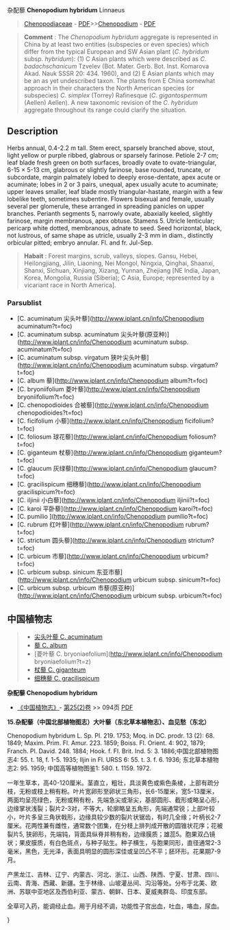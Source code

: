 杂配藜 **Chenopodium hybridum** Linnaeus

> [Chenopodiaceae](http://www.iplant.cn/info/Chenopodiaceae?t=foc) - [PDF](http://www.iplant.cn/foc/pdf/Chenopodiaceae.pdf)>>[Chenopodium](http://www.iplant.cn/info/Chenopodium?t=foc) - [PDF](http://www.iplant.cn/foc/pdf/Chenopodium.pdf)

> **Comment** : 
> The *Chenopodium* *hybridum* aggregate is represented in China by at least two entities (subspecies or even species) which differ from the typical European and SW Asian plant (*C*. *hybridum* subsp. *hybridum*): (1) C Asian plants which were described as *C*. *badachschanicum* Tzvelev (Bot. Mater. Gerb. Bot. Inst. Komarova Akad. Nauk SSSR 20: 434. 1960), and (2) E Asian plants which may be an as yet undescribed taxon. The plants from E China somewhat approach in their characters the North American species (or subspecies) *C*. *simplex* (Torrey) Rafinesque (*C*. *gigantospermum* (Aellen) Aellen). A new taxonomic revision of the *C*. *hybridum* aggregate throughout its range could clarify the situation.

## Description

Herbs annual, 0.4-2.2 m tall. Stem erect, sparsely branched above, stout, light yellow or purple ribbed, glabrous or sparsely farinose. Petiole 2-7 cm; leaf blade fresh green on both surfaces, broadly ovate to ovate-triangular, 6-15 × 5-13 cm, glabrous or slightly farinose, base rounded, truncate, or subcordate, margin palmately lobed to deeply erose-dentate, apex acute or acuminate; lobes in 2 or 3 pairs, unequal, apex usually acute to acuminate; upper leaves smaller, leaf blade mostly triangular-hastate, margin with a few lobelike teeth, sometimes subentire. Flowers bisexual and female, usually several per glomerule, these arranged in spreading panicles on upper branches. Perianth segments 5, narrowly ovate, abaxially keeled, slightly farinose, margin membranous, apex obtuse. Stamens 5. Utricle lenticular; pericarp white dotted, membranous, adnate to seed. Seed horizontal, black, not lustrous, of same shape as utricle, usually 2-3 mm in diam., distinctly orbicular pitted; embryo annular. Fl. and fr. Jul-Sep.

> **Habait** : 
> Forest margins, scrub, valleys, slopes. Gansu, Hebei, Heilongjiang, Jilin, Liaoning, Nei Mongol, Ningxia, Qinghai, Shaanxi, Shanxi, Sichuan, Xinjiang, Xizang, Yunnan, Zhejiang [NE India, Japan, Korea, Mongolia, Russia (Siberia); C Asia, Europe; represented by a vicariant race in North America].

### Parsublist

* [C.  acuminatum  尖头叶藜](http://www.iplant.cn/info/Chenopodium acuminatum?t=foc)
* [C.  acuminatum subsp. acuminatum  尖头叶藜(原亚种)](http://www.iplant.cn/info/Chenopodium acuminatum subsp. acuminatum?t=foc)
* [C.  acuminatum subsp. virgatum  狭叶尖头叶藜](http://www.iplant.cn/info/Chenopodium acuminatum subsp. virgatum?t=foc)
* [C.  album  藜](http://www.iplant.cn/info/Chenopodium album?t=foc)
* [C.  bryoniifolium  菱叶藜](http://www.iplant.cn/info/Chenopodium bryoniifolium?t=foc)
* [C.  chenopodioides  合被藜](http://www.iplant.cn/info/Chenopodium chenopodioides?t=foc)
* [C.  ficifolium  小藜](http://www.iplant.cn/info/Chenopodium ficifolium?t=foc)
* [C.  foliosum  球花藜](http://www.iplant.cn/info/Chenopodium foliosum?t=foc)
* [C.  giganteum  杖藜](http://www.iplant.cn/info/Chenopodium giganteum?t=foc)
* [C.  glaucum  灰绿藜](http://www.iplant.cn/info/Chenopodium glaucum?t=foc)
* [C.  gracilispicum  细穗藜](http://www.iplant.cn/info/Chenopodium gracilispicum?t=foc)
* [C.  iljinii  小白藜](http://www.iplant.cn/info/Chenopodium iljinii?t=foc)
* [C.  karoi  平卧藜](http://www.iplant.cn/info/Chenopodium karoi?t=foc)
* [C.  pumilio  ](http://www.iplant.cn/info/Chenopodium pumilio?t=foc)
* [C.  rubrum  红叶藜](http://www.iplant.cn/info/Chenopodium rubrum?t=foc)
* [C.  strictum  圆头藜](http://www.iplant.cn/info/Chenopodium strictum?t=foc)
* [C.  urbicum  市藜](http://www.iplant.cn/info/Chenopodium urbicum?t=foc)
* [C.  urbicum subsp. sinicum  东亚市藜](http://www.iplant.cn/info/Chenopodium urbicum subsp. sinicum?t=foc)
* [C.  urbicum subsp. urbicum  市藜(原亚种)](http://www.iplant.cn/info/Chenopodium urbicum subsp. urbicum?t=foc)

## 中国植物志

> * [尖头叶藜  C.  acuminatum](Chenopodium-acuminatum-尖头叶藜.md)
> * [藜  C.  album](Chenopodium-album-藜.md)
> * [菱叶藜  C.  bryoniaefolium](http://www.iplant.cn/info/Chenopodium bryoniaefolium?t=z)
> * [杖藜  C.  giganteum](Chenopodium-giganteum-杖藜.md)
> * [细穗藜  C.  gracilispicum](Chenopodium-gracilispicum-细穗藜.md)

**杂配藜 Chenopodium hybridum**

* [《中国植物志》](http://www.iplant.cn/frps)- [第25(2)卷](http://www.iplant.cn/frps/vol/25(2)) >> 094页 [PDF](http://www.iplant.cn/frps/pdf/25(2)/094.pdf)

**15.杂配藜（中国北部植物图志）大叶藜（东北草本植物志）、血见愁（东北）**

Chenopodium hybridum L. Sp. Pl. 219. 1753; Moq. in DC. prodr. 13 (2): 68. 1849; Maxim. Prim. Fl. Amur. 223. 1859; Boiss. Fl. Orient. 4: 902, 1879; Franch. Pl. David. 248. 1884; Hook. f. Fl. Brit. Ind. 5: 3. 1886;中国北部植物图志4: 55. t. 18, f. 1-5. 1935; Iljin in Fl. URSS 6: 55. t. 3. f. 6. 1936; 东北草本植物志2: 95. 1959; 中国高等植物图鉴1: 580. t. 1159. 1972.

一年生草本，高40-120厘米。茎直立，粗壮，具淡黄色或紫色条棱，上部有疏分枝，无粉或枝上稍有粉。叶片宽卵形至卵状三角形，长6-15厘米，宽5-13厘米，两面均呈亮绿色，无粉或稍有粉，先端急尖或渐尖，基部圆形、截形或略呈心形，边缘掌状浅裂；裂片2-3对，不等大，轮廓略呈五角形，先端通常锐；上部叶较小，叶片多呈三角状戟形，边缘具较少数的裂片状锯齿，有时几全缘；叶柄长2-7厘米。花两性兼有雌性，通常数个团集，在分枝上排列成开散的圆锥状花序；花被裂片5, 狭卵形，先端钝，背面具纵脊并稍有粉，边缘膜质；雄蕊5。胞果双凸镜状；果皮膜质，有白色斑点，与种子贴生。种子横生，与胞果同形，直径通常2-3毫米，黑色，无光泽，表面具明显的圆形深佳或呈凹凸不平；胚环形。花果期7-9月。

产黑龙江、吉林、辽宁、内蒙古、河北、浙江、山西、陕西、宁夏、甘肃、四川、云南、青海、西藏、新疆。生于林缘、山坡灌丛间、沟沿等处。分布于北美、欧洲、苏联中亚地区及西伯利亚、蒙古、朝鲜、日本、夏威夷群岛、印度东部。

全草可入药，能调经止血。用于月经不调，功能性子宫出血，吐血，咯血，尿血。

}